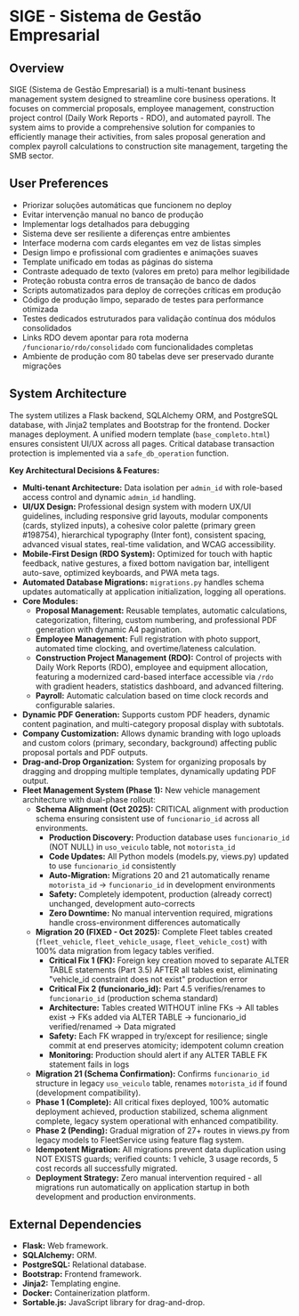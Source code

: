 # SIGE - Sistema de Gestão Empresarial

## Overview
SIGE (Sistema de Gestão Empresarial) is a multi-tenant business management system designed to streamline core business operations. It focuses on commercial proposals, employee management, construction project control (Daily Work Reports - RDO), and automated payroll. The system aims to provide a comprehensive solution for companies to efficiently manage their activities, from sales proposal generation and complex payroll calculations to construction site management, targeting the SMB sector.

## User Preferences
- Priorizar soluções automáticas que funcionem no deploy
- Evitar intervenção manual no banco de produção
- Implementar logs detalhados para debugging
- Sistema deve ser resiliente a diferenças entre ambientes
- Interface moderna com cards elegantes em vez de listas simples
- Design limpo e profissional com gradientes e animações suaves
- Template unificado em todas as páginas do sistema
- Contraste adequado de texto (valores em preto) para melhor legibilidade
- Proteção robusta contra erros de transação de banco de dados
- Scripts automatizados para deploy de correções críticas em produção
- Código de produção limpo, separado de testes para performance otimizada
- Testes dedicados estruturados para validação contínua dos módulos consolidados
- Links RDO devem apontar para rota moderna `/funcionario/rdo/consolidado` com funcionalidades completas
- Ambiente de produção com 80 tabelas deve ser preservado durante migrações

## System Architecture
The system utilizes a Flask backend, SQLAlchemy ORM, and PostgreSQL database, with Jinja2 templates and Bootstrap for the frontend. Docker manages deployment. A unified modern template (`base_completo.html`) ensures consistent UI/UX across all pages. Critical database transaction protection is implemented via a `safe_db_operation` function.

**Key Architectural Decisions & Features:**
-   **Multi-tenant Architecture:** Data isolation per `admin_id` with role-based access control and dynamic `admin_id` handling.
-   **UI/UX Design:** Professional design system with modern UX/UI guidelines, including responsive grid layouts, modular components (cards, stylized inputs), a cohesive color palette (primary green #198754), hierarchical typography (Inter font), consistent spacing, advanced visual states, real-time validation, and WCAG accessibility.
-   **Mobile-First Design (RDO System):** Optimized for touch with haptic feedback, native gestures, a fixed bottom navigation bar, intelligent auto-save, optimized keyboards, and PWA meta tags.
-   **Automated Database Migrations:** `migrations.py` handles schema updates automatically at application initialization, logging all operations.
-   **Core Modules:**
    -   **Proposal Management:** Reusable templates, automatic calculations, categorization, filtering, custom numbering, and professional PDF generation with dynamic A4 pagination.
    -   **Employee Management:** Full registration with photo support, automated time clocking, and overtime/lateness calculation.
    -   **Construction Project Management (RDO):** Control of projects with Daily Work Reports (RDO), employee and equipment allocation, featuring a modernized card-based interface accessible via `/rdo` with gradient headers, statistics dashboard, and advanced filtering.
    -   **Payroll:** Automatic calculation based on time clock records and configurable salaries.
-   **Dynamic PDF Generation:** Supports custom PDF headers, dynamic content pagination, and multi-category proposal display with subtotals.
-   **Company Customization:** Allows dynamic branding with logo uploads and custom colors (primary, secondary, background) affecting public proposal portals and PDF outputs.
-   **Drag-and-Drop Organization:** System for organizing proposals by dragging and dropping multiple templates, dynamically updating PDF output.
-   **Fleet Management System (Phase 1):** New vehicle management architecture with dual-phase rollout:
    -   **Schema Alignment (Oct 2025):** CRITICAL alignment with production schema ensuring consistent use of `funcionario_id` across all environments.
        - **Production Discovery:** Production database uses `funcionario_id` (NOT NULL) in `uso_veiculo` table, not `motorista_id`
        - **Code Updates:** All Python models (models.py, views.py) updated to use `funcionario_id` consistently
        - **Auto-Migration:** Migrations 20 and 21 automatically rename `motorista_id` → `funcionario_id` in development environments
        - **Safety:** Completely idempotent, production (already correct) unchanged, development auto-corrects
        - **Zero Downtime:** No manual intervention required, migrations handle cross-environment differences automatically
    -   **Migration 20 (FIXED - Oct 2025):** Complete Fleet tables created (`fleet_vehicle`, `fleet_vehicle_usage`, `fleet_vehicle_cost`) with 100% data migration from legacy tables verified.
        - **Critical Fix 1 (FK):** Foreign key creation moved to separate ALTER TABLE statements (Part 3.5) AFTER all tables exist, eliminating "vehicle_id constraint does not exist" production error
        - **Critical Fix 2 (funcionario_id):** Part 4.5 verifies/renames to `funcionario_id` (production schema standard)
        - **Architecture:** Tables created WITHOUT inline FKs → All tables exist → FKs added via ALTER TABLE → funcionario_id verified/renamed → Data migrated
        - **Safety:** Each FK wrapped in try/except for resilience; single commit at end preserves atomicity; idempotent column creation
        - **Monitoring:** Production should alert if any ALTER TABLE FK statement fails in logs
    -   **Migration 21 (Schema Confirmation):** Confirms `funcionario_id` structure in legacy `uso_veiculo` table, renames `motorista_id` if found (development compatibility).
    -   **Phase 1 (Complete):** All critical fixes deployed, 100% automatic deployment achieved, production stabilized, schema alignment complete, legacy system operational with enhanced compatibility.
    -   **Phase 2 (Pending):** Gradual migration of 27+ routes in views.py from legacy models to FleetService using feature flag system.
    -   **Idempotent Migration:** All migrations prevent data duplication using NOT EXISTS guards; verified counts: 1 vehicle, 3 usage records, 5 cost records all successfully migrated.
    -   **Deployment Strategy:** Zero manual intervention required - all migrations run automatically on application startup in both development and production environments.

## External Dependencies
-   **Flask:** Web framework.
-   **SQLAlchemy:** ORM.
-   **PostgreSQL:** Relational database.
-   **Bootstrap:** Frontend framework.
-   **Jinja2:** Templating engine.
-   **Docker:** Containerization platform.
-   **Sortable.js:** JavaScript library for drag-and-drop.